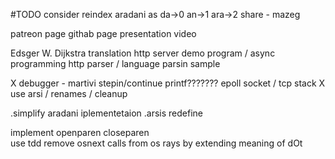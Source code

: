 #TODO
consider reindex aradani as da->0 an->1 ara->2
share - mazeg

patreon page 
githab page 
presentation video

Edsger W. Dijkstra translation
http server demo program / async programming
http parser / language parsin sample

X debugger - martivi stepin/continue printf???????
epoll socket / tcp stack
X use arsi / renames / cleanup

.simplify aradani iplementetaion
.arsis redefine

implement openparen closeparen  
use tdd
remove osnext calls from os rays by extending meaning of dOt
